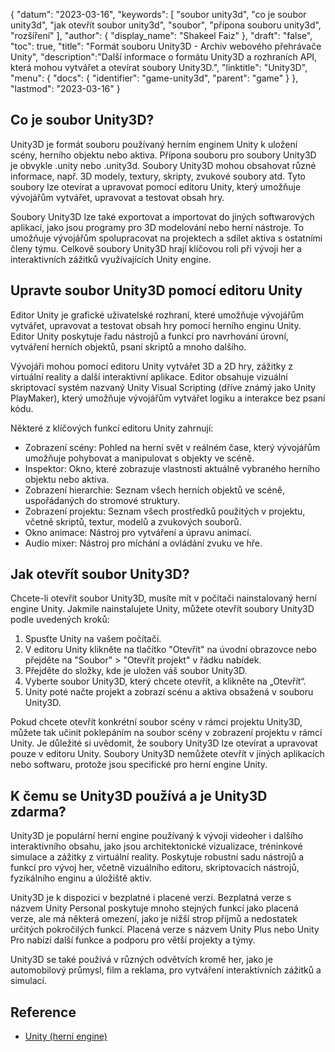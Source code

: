 {
"datum": "2023-03-16",
  "keywords": [
"soubor unity3d",
"co je soubor unity3d",
"jak otevřít soubor unity3d",
"soubor",
"přípona souboru unity3d",
"rozšíření"
],
  "author": {
"display_name": "Shakeel Faiz"
},
"draft": "false",
"toc": true,
"title": "Formát souboru Unity3D - Archiv webového přehrávače Unity",
  "description":"Další informace o formátu Unity3D a rozhraních API, která mohou vytvářet a otevírat soubory Unity3D.",
  "linktitle": "Unity3D",
  "menu": {
    "docs": {
      "identifier": "game-unity3d",
      "parent": "game"
}
},
"lastmod": "2023-03-16"
}

## Co je soubor Unity3D?

Unity3D je formát souboru používaný herním enginem Unity k uložení scény, herního objektu nebo aktiva. Přípona souboru pro soubory Unity3D je obvykle .unity nebo .unity3d. Soubory Unity3D mohou obsahovat různé informace, např. 3D modely, textury, skripty, zvukové soubory atd. Tyto soubory lze otevírat a upravovat pomocí editoru Unity, který umožňuje vývojářům vytvářet, upravovat a testovat obsah hry.

Soubory Unity3D lze také exportovat a importovat do jiných softwarových aplikací, jako jsou programy pro 3D modelování nebo herní nástroje. To umožňuje vývojářům spolupracovat na projektech a sdílet aktiva s ostatními členy týmu. Celkově soubory Unity3D hrají klíčovou roli při vývoji her a interaktivních zážitků využívajících Unity engine.

## Upravte soubor Unity3D pomocí editoru Unity

Editor Unity je grafické uživatelské rozhraní, které umožňuje vývojářům vytvářet, upravovat a testovat obsah hry pomocí herního enginu Unity. Editor Unity poskytuje řadu nástrojů a funkcí pro navrhování úrovní, vytváření herních objektů, psaní skriptů a mnoho dalšího.

Vývojáři mohou pomocí editoru Unity vytvářet 3D a 2D hry, zážitky z virtuální reality a další interaktivní aplikace. Editor obsahuje vizuální skriptovací systém nazvaný Unity Visual Scripting (dříve známý jako Unity PlayMaker), který umožňuje vývojářům vytvářet logiku a interakce bez psaní kódu.

Některé z klíčových funkcí editoru Unity zahrnují:

- Zobrazení scény: Pohled na herní svět v reálném čase, který vývojářům umožňuje pohybovat a manipulovat s objekty ve scéně.
- Inspektor: Okno, které zobrazuje vlastnosti aktuálně vybraného herního objektu nebo aktiva.
- Zobrazení hierarchie: Seznam všech herních objektů ve scéně, uspořádaných do stromové struktury.
- Zobrazení projektu: Seznam všech prostředků použitých v projektu, včetně skriptů, textur, modelů a zvukových souborů.
- Okno animace: Nástroj pro vytváření a úpravu animací.
- Audio mixer: Nástroj pro míchání a ovládání zvuku ve hře.

## Jak otevřít soubor Unity3D?

Chcete-li otevřít soubor Unity3D, musíte mít v počítači nainstalovaný herní engine Unity. Jakmile nainstalujete Unity, můžete otevřít soubory Unity3D podle uvedených kroků:

1. Spusťte Unity na vašem počítači.
2. V editoru Unity klikněte na tlačítko "Otevřít" na úvodní obrazovce nebo přejděte na "Soubor" > "Otevřít projekt" v řádku nabídek.
3. Přejděte do složky, kde je uložen váš soubor Unity3D.
4. Vyberte soubor Unity3D, který chcete otevřít, a klikněte na „Otevřít“.
5. Unity poté načte projekt a zobrazí scénu a aktiva obsažená v souboru Unity3D.

Pokud chcete otevřít konkrétní soubor scény v rámci projektu Unity3D, můžete tak učinit poklepáním na soubor scény v zobrazení projektu v rámci Unity. Je důležité si uvědomit, že soubory Unity3D lze otevírat a upravovat pouze v editoru Unity. Soubory Unity3D nemůžete otevřít v jiných aplikacích nebo softwaru, protože jsou specifické pro herní engine Unity.

## K čemu se Unity3D používá a je Unity3D zdarma?

Unity3D je populární herní engine používaný k vývoji videoher i dalšího interaktivního obsahu, jako jsou architektonické vizualizace, tréninkové simulace a zážitky z virtuální reality. Poskytuje robustní sadu nástrojů a funkcí pro vývoj her, včetně vizuálního editoru, skriptovacích nástrojů, fyzikálního enginu a úložiště aktiv.

Unity3D je k dispozici v bezplatné i placené verzi. Bezplatná verze s názvem Unity Personal poskytuje mnoho stejných funkcí jako placená verze, ale má některá omezení, jako je nižší strop příjmů a nedostatek určitých pokročilých funkcí. Placená verze s názvem Unity Plus nebo Unity Pro nabízí další funkce a podporu pro větší projekty a týmy.

Unity3D se také používá v různých odvětvích kromě her, jako je automobilový průmysl, film a reklama, pro vytváření interaktivních zážitků a simulací.

## Reference
* [Unity (herní engine)](https://en.wikipedia.org/wiki/Unity_(game_engine))

